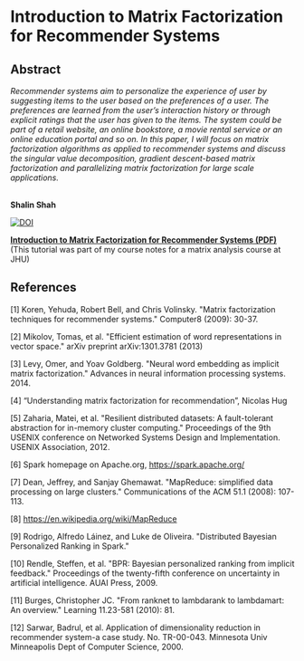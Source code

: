 <h1>Introduction to Matrix Factorization for Recommender Systems</h1>
<h2>Abstract</h2>
<i>Recommender systems aim to personalize the experience of user by suggesting items to the user based on the preferences of a user. The preferences are learned from the user’s interaction history or through explicit ratings that the user has given to the items. The system could be part of a retail website, an online bookstore, a movie rental service or an online education portal and so on. In this paper, I will focus on matrix factorization algorithms as applied to recommender systems and discuss the singular value decomposition, gradient descent-based matrix factorization and parallelizing matrix factorization for large scale applications.</i>

<br><b>Shalin Shah</b>

<a href="https://doi.org/10.5281/zenodo.3344938"><img src="https://zenodo.org/badge/DOI/10.5281/zenodo.3344938.svg" alt="DOI"></a>

<b><a href="https://github.com/shah314/matrix-factorization/raw/master/matrix-factorization-recommender-systems.pdf">Introduction to Matrix Factorization for Recommender Systems (PDF)</a></b>
<br>
(This tutorial was part of my course notes for a matrix analysis course at JHU)
<br>
<h2>References</h2>

[1] Koren, Yehuda, Robert Bell, and Chris Volinsky. "Matrix factorization techniques for recommender systems." Computer8 (2009): 30-37.

[2] Mikolov, Tomas, et al. "Efficient estimation of word representations in vector space." arXiv preprint arXiv:1301.3781 (2013)

[3] Levy, Omer, and Yoav Goldberg. "Neural word embedding as implicit matrix factorization." Advances in neural information processing systems. 2014.

[4] “Understanding matrix factorization for recommendation”, Nicolas Hug

[5] Zaharia, Matei, et al. "Resilient distributed datasets: A fault-tolerant abstraction for in-memory cluster computing." Proceedings of the 9th USENIX conference on Networked Systems Design and Implementation. USENIX Association, 2012.

[6] Spark homepage on Apache.org, https://spark.apache.org/

[7] Dean, Jeffrey, and Sanjay Ghemawat. "MapReduce: simplified data processing on large clusters." Communications of the ACM 51.1 (2008): 107-113.

[8] https://en.wikipedia.org/wiki/MapReduce

[9] Rodrigo, Alfredo Láinez, and Luke de Oliveira. "Distributed Bayesian Personalized Ranking in Spark."

[10] Rendle, Steffen, et al. "BPR: Bayesian personalized ranking from implicit feedback." Proceedings of the twenty-fifth conference on uncertainty in artificial intelligence. AUAI Press, 2009.

[11] Burges, Christopher JC. "From ranknet to lambdarank to lambdamart: An overview." Learning 11.23-581 (2010): 81.

[12] Sarwar, Badrul, et al. Application of dimensionality reduction in recommender system-a case study. No. TR-00-043. Minnesota Univ Minneapolis Dept of Computer Science, 2000.
